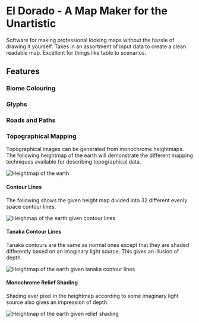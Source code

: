# El Dorado - A Map Maker for the Unartistic

Software for making professional looking maps without the hassle of drawing it yourself. Takes in an assortment of input data to create a clean readable map. Excellent for things like table to scenarios.

## Features

### Biome Colouring

### Glyphs

### Roads and Paths

### Topographical Mapping

Topographical images can be generated from monochrome heightmaps. The following heightmap of the earth will demonstrate the different mapping techniques available for describing topographical data.

![Heightmap of the earth](image/earth.png)

#### Contour Lines

The following shows the given height map divided into 32 different evenly space contour lines.

![Heighmap of the earth given contour lines](samples/contours.png)

#### Tanaka Contour Lines

Tanaka contours are the same as normal ones except that they are shaded differently based on an imaginary light source. This gives an illusion of depth.

![Heightmap of the earth given tanaka contour lines](samples/tanaka_contours.png)

#### Monochrome Relief Shading

Shading ever pixel in the heightmap according to some imaginary light source also gives an impression of depth.

![Heightmap of the earth given relief shading](samples/relief_shaded.png)